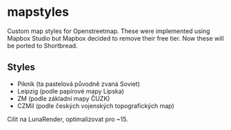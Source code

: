 # mapstyles

Custom map styles for Openstreetmap. These were implemented using Mapbox Studio but Mapbox decided to remove their free tier. Now these will be ported to Shortbread.

## Styles

- Piknik (ta pastelová původně zvaná Soviet)
- Leipzig (podle papírové mapy Lipska)
- ZM (podle základní mapy ČUZK)
- CZMil (podle českých vojenských topografických map)

Cílit na LunaRender, optimalizovat pro ~15.
